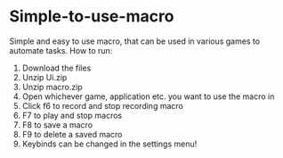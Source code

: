 # Simple-to-use-macro
Simple and easy to use macro, that can be used in various games to automate tasks.
How to run:
1. Download the files
2. Unzip Ui.zip
3. Unzip macro.zip
4. Open whichever game, application etc. you want to use the macro in
5. Click f6 to record and stop recording macro
6. F7 to play and stop macros
7. F8 to save a macro
8. F9 to delete a saved macro
9. Keybinds can be changed in the settings menu!
